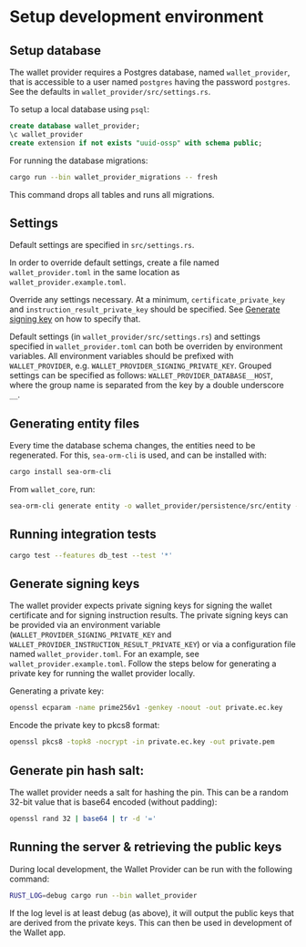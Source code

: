 # Setup development environment

## Setup database

The wallet provider requires a Postgres database, named `wallet_provider`, that is accessible to a user
named `postgres` having the password `postgres`. See the defaults in `wallet_provider/src/settings.rs`.

To setup a local database using `psql`:

```sql
create database wallet_provider;
\c wallet_provider
create extension if not exists "uuid-ossp" with schema public;
```

For running the database migrations:

```bash
cargo run --bin wallet_provider_migrations -- fresh
```

This command drops all tables and runs all migrations.

## Settings
Default settings are specified in `src/settings.rs`.

In order to override default settings, create a file named `wallet_provider.toml` in the same location as `wallet_provider.example.toml`.

Override any settings necessary. At a minimum, `certificate_private_key` and `instruction_result_private_key` should be specified. See [Generate signing key](#generate-signing-key) on how to specify that.

Default settings (in `wallet_provider/src/settings.rs`) and settings specified in `wallet_provider.toml` can both be overriden by environment variables. All environment variables should be prefixed with `WALLET_PROVIDER`, e.g. `WALLET_PROVIDER_SIGNING_PRIVATE_KEY`. Grouped settings can be specified as follows: `WALLET_PROVIDER_DATABASE__HOST`, where the group name is separated from the key by a double underscore `__`.

## Generating entity files

Every time the database schema changes, the entities need to be regenerated. For this, `sea-orm-cli` is used, and can be
installed with:

```bash
cargo install sea-orm-cli
```

From `wallet_core`, run:

```bash
sea-orm-cli generate entity -o wallet_provider/persistence/src/entity --database-url "postgres://localhost/wallet_provider"
```

## Running integration tests

```bash
cargo test --features db_test --test '*'
```

## Generate signing keys

The wallet provider expects private signing keys for signing the wallet certificate and for signing instruction results. The private signing keys can be provided via an environment variable (`WALLET_PROVIDER_SIGNING_PRIVATE_KEY` and `WALLET_PROVIDER_INSTRUCTION_RESULT_PRIVATE_KEY`) or via a configuration file named `wallet_provider.toml`. For an example, see `wallet_provider.example.toml`.
Follow the steps below for generating a private key for running the wallet provider locally.

Generating a private key:
```bash
openssl ecparam -name prime256v1 -genkey -noout -out private.ec.key
```

Encode the private key to pkcs8 format:
```bash
openssl pkcs8 -topk8 -nocrypt -in private.ec.key -out private.pem
```

## Generate pin hash salt:

The wallet provider needs a salt for hashing the pin. This can be a random 32-bit value that is base64 encoded (without padding):

```bash
openssl rand 32 | base64 | tr -d '='
```

## Running the server & retrieving the public keys

During local development, the Wallet Provider can be run with the following command:

```bash
RUST_LOG=debug cargo run --bin wallet_provider
```

If the log level is at least debug (as above), it will output the public keys that are derived from the private keys.
This can then be used in development of the Wallet app.
